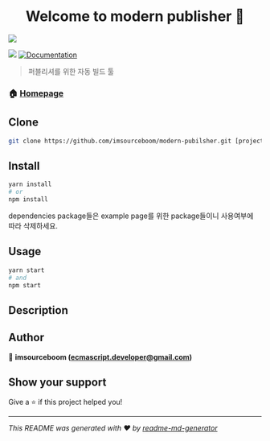 <h1 align="center">Welcome to modern publisher 👋</h1>
  <!-- <img alt="gulp" src="https://upload.wikimedia.org/wikipedia/commons/thumb/7/72/Gulp.js_Logo.svg/463px-Gulp.js_Logo.svg.png" width="35" style="margin-right: 10px;" />
  <img alt="webpack" src="https://raw.githubusercontent.com/webpack/media/master/logo/icon-square-big.png" width="70"  style="margin-right: 10px;"/>
  <img alt="babel" src="https://cdn.iconscout.com/icon/free/png-256/babel-282912.png" width="95" style=""/>
  <img alt="es6" src="https://raw.githubusercontent.com/github/explore/80688e429a7d4ef2fca1e82350fe8e3517d3494d/topics/es6/es6.png" width="50"/>
  <img alt="pug" src="https://cdn.freebiesupply.com/logos/large/2x/pug-logo-png-transparent.png" width="80" />
  <img alt="sass" src="https://sass-lang.com/assets/img/logos/logo-b6e1ef6e.svg" width="65"/> -->
<img src="https://img1.daumcdn.net/thumb/R1280x0/?scode=mtistory2&fname=https%3A%2F%2Fk.kakaocdn.net%2Fdn%2FbPcovY%2FbtqwrppnB7Y%2FGvkUDf0tEfufhAT5KYUHBk%2Fimg.png"/>
<p>
  <img src="https://img.shields.io/badge/version-1.1.5-blue.svg?cacheSeconds=2592000" />
  <a href="https://github.com/imsourceboom/modern-pubilsher/blob/master/README.md">
    <img alt="Documentation" src="https://img.shields.io/badge/documentation-yes-brightgreen.svg" target="_blank" />
  </a>
</p>

> 퍼블리셔를 위한 자동 빌드 툴

### 🏠 [Homepage](modern-pulisher.ga)

## Clone

```sh
git clone https://github.com/imsourceboom/modern-pubilsher.git [project folder name]
```

## Install

```sh
yarn install
# or
npm install
```

dependencies package들은 example page를 위한 package들이니
사용여부에 따라 삭제하세요.

## Usage

```sh
yarn start
# and
npm start
```

## Description

## Author

👤 **imsourceboom (ecmascript.developer@gmail.com)**

## Show your support

Give a ⭐️ if this project helped you!

---

_This README was generated with ❤️ by [readme-md-generator](https://github.com/kefranabg/readme-md-generator)_
